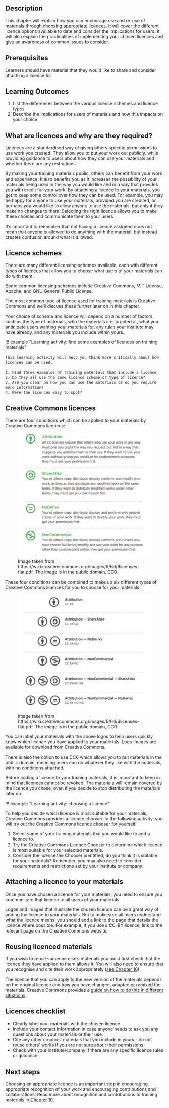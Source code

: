## Description

This chapter will explain how you can encourage use and re-use of materials through choosing appropriate licences. It will cover the different licence options available to date and consider the implications for users. It will also explain the practicalities of implementing your chosen licences and give an awareness of common issues to consider. 

## Prerequisites

Learners should have material that they would like to share and consider attaching a licence to. 

## Learning Outcomes

1. List the differences between the various licence schemes and licence types
2. Describe the implications for users of materials and how this impacts on your choice

## What are licences and why are they required?

Licences are a standardised way of giving others specific permissions to use work you created. They allow you to put your work out publicly, while providing guidance to users about how they can use your materials and whether there are any restrictions. 

By making your training materials public, others can benefit from your work and experience. It also benefits you as it increases the possibility of your materials being used in the way you would like and in a way that provides you with credit for your work. By attaching a licence to your materials, you get to keep some control over how they can be used. For example, you may be happy for anyone to use your materials, provided you are credited, or perhaps you would like to allow anyone to use the materials, but only if they make no changes to them. Selecting the right licence allows you to make these choices and communicate them to your users.

It’s important to remember that not having a licence assigned does not mean that anyone is allowed to do anything with the material, but instead creates confusion around what is allowed.

## Licence schemes

There are many different licensing schemes available, each with different types of licences that allow you to choose what users of your materials can do with them.

Some common licensing schemes include Creative Commons, MIT License, Apache, and GNU General Public License.

The most common type of licence used for training materials is Creative Commons and we’ll discuss these further later on in this chapter.

Your choice of scheme and licence will depend on a number of factors, such as the type of materials, who the materials are targeted at, what you anticipate users wanting your materials for, any rules your institute may have already, and any materials you include within yours. 

!!! example "Learning activity: find some examples of licences on training materials"

    This learning activity will help you think more critically about how licences can be used.

    1. Find three examples of training materials that include a licence
    2. Do they all use the same licence scheme or type of licence? 
    3. Are you clear on how you can use the materials or do you require more information?
    4. Were the licences easy to spot?

## Creative Commons licences

There are four conditions which can be applied to your materials by Creative Commons licences:

<figure>
  <img src="../../assets/images/FourLicenceConditions.png" width="500"/>
    <figcaption>Image taken from https://wiki.creativecommons.org/images/6/6d/6licenses-flat.pdf. The image is in the public domain, CC0. </figcaption>
</figure>

These four conditions can be combined to make up six different types of Creative Commons licences for you to choose for your materials:

<figure>
  <img src="../../assets/images/LicenceCombinations.png" width="500"/>
  <figcaption>Image taken from https://wiki.creativecommons.org/images/6/6d/6licenses-flat.pdf. The image is in the public domain, CC0. </figcaption>
</figure>



You can label your materials with the above logos to help users quickly know which licence you have applied to your materials. Logo images are available for download from Creative Commons. 

There is also the option to use CC0 which allows you to put materials in the public domain, meaning users can do whatever they like with the materials, with no conditions attached. 

Before adding a licence to your training materials, it is important to keep in mind that licences cannot be revoked. The materials will remain covered by the licence you chose, even if you decide to stop distributing the materials later on.

!!! example "Learning activity: choosing a licence"

To help you decide which licence is most suitable for your materials, Creative Commons provides a licence chooser. In the following activity, you will try out the Creative Commons licence chooser for yourself.

1. Select some of your training materials that you would like to add a licence to.
2. Try the Creative Commons Licence Chooser to determine which licence is most suitable for your selected materials.
3. Consider the licence the Chooser identified, do you think it is suitable for your materials? Remember, you may also need to consider requirements and restrictions set by your institute or company.

## Attaching a licence to your materials

Once you have chosen a licence for your materials, you need to ensure you communicate that licence to all users of your materials. 

Logos and images that illustrate the chosen licence can be a great way of adding the licence to your materials. But to make sure all users understand what the licence means, you should add a link to the page that details the licence where possible. For example, if you use a CC-BY licence, link to the relevant page on the Creative Commons website.

## Reusing licenced materials

If you wish to reuse someone else’s materials you must first check that the licence they have applied to them allows it. You will also need to ensure that you recognise and cite their work appropriately (<a href="https://elixir-fair-training.github.io/FAIR-training-handbook/chapters/chapter_10/">see Chapter 10</a>).

The licence that you can apply to the new version of the materials depends on the original licence and how you have changed, adapted or remixed the materials. Creative Commons provides a <a href="https://certificates.creativecommons.org/cccertedu/chapter/4-4-remixing-cc-licensed-work/">guide on how to do this in different situations</a>.

## Licences checklist 

- Clearly label your materials with the chosen licence
- Include your contact information in case anyone needs to ask you any questions about your materials or their use 
- Cite any other creators’ materials that you include in yours - do not reuse others’ works if you are not sure about their permissions 
- Check with your institute/company if there are any specific licence rules or guidance 

## Next steps

Choosing an appropriate licence is an important step in encouraging appropriate recognition of your work and encouraging contributions and collaborations. Read more about recognition and contributions to training materials in <a href="https://elixir-fair-training.github.io/FAIR-training-handbook/chapters/chapter_10/">Chapter 10</a>.
